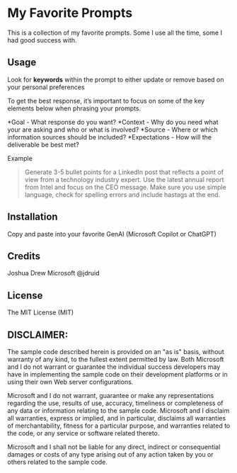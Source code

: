 # My Favorite Prompts

This is a collection of my favorite prompts. Some I use all the time, some I had good success with.

## Usage

Look for **keywords** within the prompt to either update or remove based on your personal preferences

To get the best response, it’s important to focus on some of the key elements below when phrasing your  prompts.

*Goal - What response do you want?
*Context - Why do you need what your are asking and who or what is involved?
*Source - Where or which information sources should be included?
*Expectations - How will the deliverable be best met?

Example
> Generate 3-5 bullet points for a LinkedIn post that reflects a point of view from a technology industry expert. Use the latest annual report from Intel and focus on the CEO message. Make sure you use simple language, check for spelling errors and include hastags at the end.

## Installation

Copy and paste into your favorite GenAI (Microsoft Copilot or ChatGPT)

## Credits

Joshua Drew
Microsoft
@jdruid

## License

The MIT License (MIT)

## DISCLAIMER:

The sample code described herein is provided on an "as is" basis, without warranty of any kind, to the fullest extent permitted by law. Both Microsoft and I do not warrant or guarantee the individual success developers may have in implementing the sample code on their development platforms or in using their own Web server configurations. 

Microsoft and I do not warrant, guarantee or make any representations regarding the use, results of use, accuracy, timeliness or completeness of any data or information relating to the sample code. Microsoft and I disclaim all warranties, express or implied, and in particular, disclaims all warranties of merchantability, fitness for a particular purpose, and warranties related to the code, or any service or software related thereto. 

Microsoft and I shall not be liable for any direct, indirect or consequential damages or costs of any type arising out of any action taken by you or others related to the sample code.